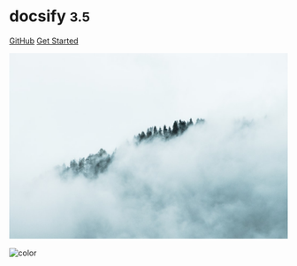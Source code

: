 # docsify <small>3.5</small>

[GitHub](https://github.com/docsifyjs/docsify/)
[Get Started](#quick-start)
<!-- 背景图片 -->

![](_media/bg.png)

<!-- 背景色 -->

![color](#f0f0f0)